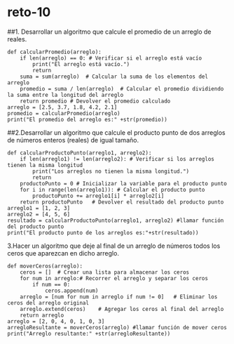 # reto-10
##1. Desarrollar un algoritmo que calcule el promedio de un arreglo de reales.
```pseudocode
def calcularPromedio(arreglo):
    if len(arreglo) == 0: # Verificar si el arreglo está vacío
        print("El arreglo está vacío.")
        return
    suma = sum(arreglo)  # Calcular la suma de los elementos del arreglo
    promedio = suma / len(arreglo)  # Calcular el promedio dividiendo la suma entre la longitud del arreglo
    return promedio # Devolver el promedio calculado
arreglo = [2.5, 3.7, 1.8, 4.2, 2.1]
promedio = calcularPromedio(arreglo)
print("El promedio del arreglo es:" +str(promedio))
```
##2.Desarrollar un algoritmo que calcule el producto punto de dos arreglos de números enteros (reales) de igual tamaño.
```pseudocode
def calcularProductoPunto(arreglo1, arreglo2):
    if len(arreglo1) != len(arreglo2): # Verificar si los arreglos tienen la misma longitud
        print("Los arreglos no tienen la misma longitud.")
        return 
    productoPunto = 0 # Inicializar la variable para el producto punto
    for i in range(len(arreglo1)): # Calcular el producto punto
        productoPunto += arreglo1[i] * arreglo2[i]
    return productoPunto   # Devolver el resultado del producto punto
arreglo1 = [1, 2, 3]
arreglo2 = [4, 5, 6]
resultado = calcularProductoPunto(arreglo1, arreglo2) #llamar función del producto punto
print("El producto punto de los arreglos es:"+str(resultado))
```
3.Hacer un algoritmo que deje al final de un arreglo de números todos los ceros que aparezcan en dicho arreglo.
```pseudocode
def moverCeros(arreglo):
    ceros = []  # Crear una lista para almacenar los ceros
    for num in arreglo:# Recorrer el arreglo y separar los ceros
        if num == 0:
            ceros.append(num)
    arreglo = [num for num in arreglo if num != 0]   # Eliminar los ceros del arreglo original
    arreglo.extend(ceros)    # Agregar los ceros al final del arreglo
    return arreglo
arreglo = [2, 0, 4, 0, 1, 0, 3]
arregloResultante = moverCeros(arreglo) #llamar función de mover ceros
print("Arreglo resultante:" +str(arregloResultante))
```
